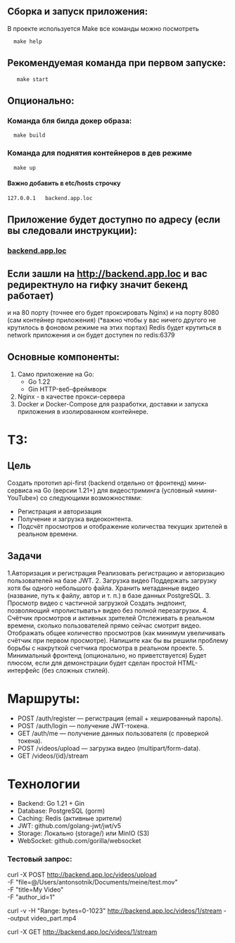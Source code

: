 ##  Сборка и запуск приложения:
В проекте используется Make все команды можно посмотреть 
```shell
  make help 
```
## Рекомендуемая команда при первом запуске:
```shell
   make start
```

## Опционально:

### Команда бля билда докер образа:
```shell
  make build
```
### Команда для поднятия контейнеров в дев режиме
```shell
  make up
```

#### Важно добавить в **etc/hosts** строчку
```
127.0.0.1   backend.app.loc
```

## Приложение будет доступно по адресу (если вы следовали инструкции):
### [backend.app.loc](http://backend.app.loc)

## Если зашли на http://backend.app.loc и вас редиректнуло на гифку значит бекенд работает)

и на 80 порту (точнее его будет проксировать Nginx) и на порту 8080 (сам контейнер приложения)
(*важно чтобы у вас ничего другого не крутилось в фоновом режиме на этих портах)
Redis будет крутиться в network приложения и он будет доступен по redis:6379

## Основные компоненты:
1. Само приложение на Go:
   * Go 1.22
   * Gin  HTTP-веб-фреймворк
2. Nginx - в качестве прокси-сервера
3. Docker и Docker-Compose для разработки, доставки и запуска приложения в изолированном контейнере.

# ТЗ:

## Цель
Создать прототип api-first (backend отдельно от фронтенд) мини-сервиса на Go (версии 1.21+) для видеостриминга (условный «мини-YouTube») со следующими возможностями:
- Регистрация и авторизация
- Получение и загрузка видеоконтента.
- Подсчёт просмотров и отображение количества текущих зрителей в реальном времени.

## Задачи
1.Авторизация и регистрация
Реализовать регистрацию и авторизацию пользователей на базе JWT.
2. Загрузка видео
Поддержать загрузку хотя бы одного небольшого файла.
Хранить метаданные видео (название, путь к файлу, автор и т. п.) в базе данных PostgreSQL.
3. Просмотр видео с частичной загрузкой
Создать эндпоинт, позволяющий «пролистывать» видео без полной перезагрузки.
4. Счётчик просмотров и активных зрителей
Отслеживать в реальном времени, сколько пользователей прямо сейчас смотрит видео.
Отображать общее количество просмотров (как минимум увеличивать счётчик при первом просмотре). Напишите как бы вы решили проблему борьбы с накруткой счетчика просмотра в реальном проекте.
5. Минимальный фронтенд (опционально, но приветствуется)
Будет плюсом, если для демонстрации будет сделан простой HTML-интерфейс (без сложных стилей).


# Маршруты:
- POST /auth/register — регистрация (email + хешированный пароль).
- POST /auth/login — получение JWT-токена.
- GET /auth/me — получение данных пользователя (с проверкой токена).
- POST /videos/upload — загрузка видео (multipart/form-data).
- GET /videos/{id}/stream 

# Технологии
- Backend: Go 1.21 + Gin
- Database: PostgreSQL (gorm)
- Caching: Redis (активные зрители)
- JWT: github.com/golang-jwt/jwt/v5
- Storage: Локально (storage/) или MinIO (S3)
- WebSocket: github.com/gorilla/websocket

### Тестовый запрос:
curl -X POST http://backend.app.loc/videos/upload \
-F "file=@/Users/antonsotnik/Documents/meine/test.mov" \
-F "title=My Video" \
-F "author_id=1"

curl -v -H "Range: bytes=0-1023" http://backend.app.loc/videos/1/stream --output video_part.mp4

curl -X GET http://backend.app.loc/videos/1/stream